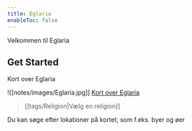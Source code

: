 ```yaml
---
title: Eglaria
enableToc: false
---
```


Velkommen til Eglaria

## Get Started
Kort over Eglaria

![[notes/images/Eglaria.jpg]]
[Kort over Eglaria](https://nordinmp.github.io/Eglaria/notes/images/Eglaria.jpg)

> [[tags/Religion|Vælg en religion]]

Du kan søge efter lokationer på kortet, som f.eks. byer og øer
